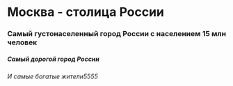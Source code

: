 # Москва - столица России
### Самый густонаселенный город России  с населением 15 млн человек
##### Самый дорогой город России
###### И самые богатые жители5555